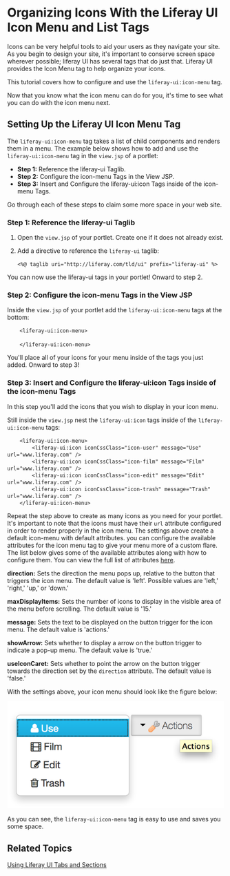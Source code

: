 # Organizing Icons With the Liferay UI Icon Menu and List Tags 

Icons can be very helpful tools to aid your users as they navigate your site. As
you begin to design your site, it's important to conserve screen space wherever
possible; liferay UI has several tags that do just that. Liferay UI provides the 
Icon Menu tag to help organize your icons.

This tutorial covers how to configure and use the `liferay-ui:icon-menu` tag.

Now that you know what the icon menu can do for you, it's time to see what you
can do with the icon menu next.

## Setting Up the Liferay UI Icon Menu Tag

The `liferay-ui:icon-menu` tag takes a list of child components and renders them
in a menu. The example below shows how to add and use the `liferay-ui:icon-menu` 
tag in the `view.jsp` of a portlet:

- **Step 1:** Reference the liferay-ui Taglib.
- **Step 2:** Configure the icon-menu Tags in the View JSP.
- **Step 3:** Insert and Configure the liferay-ui:icon Tags inside of the icon-menu Tags.
 	
Go through each of these steps to claim some more space in your web site.

### Step 1: Reference the liferay-ui Taglib

1.  Open the `view.jsp` of your portlet. Create one if it does not already 
exist.

2.  Add a directive to reference the `liferay-ui` taglib:

        <%@ taglib uri="http://liferay.com/tld/ui" prefix="liferay-ui" %>

You can now use the liferay-ui tags in your portlet! Onward to step 2.

### Step 2: Configure the icon-menu Tags in the View JSP

Inside the `view.jsp` of your portlet add the `liferay-ui:icon-menu` tags at 
the bottom:

        <liferay-ui:icon-menu>

        </liferay-ui:icon-menu>

You'll place all of your icons for your menu inside of the tags you just added.
Onward to step 3!

### Step 3: Insert and Configure the liferay-ui:icon Tags inside of the icon-menu Tags

In this step you'll add the icons that you wish to display in your icon menu.

Still inside the `view.jsp` nest the `liferay-ui:icon` tags inside of the 
`liferay-ui:icon-menu` tags:

        <liferay-ui:icon-menu>
            <liferay-ui:icon iconCssClass="icon-user" message="Use" url="www.liferay.com" />
            <liferay-ui:icon iconCssClass="icon-film" message="Film" url="www.liferay.com" />
            <liferay-ui:icon iconCssClass="icon-edit" message="Edit" url="www.liferay.com" />
            <liferay-ui:icon iconCssClass="icon-trash" message="Trash" url="www.liferay.com" />
        </liferay-ui:icon-menu>
        
Repeat the step above to create as many icons as you need for your portlet. It's 
important to note that the icons must have their `url` attribute configured in 
order to render properly in the icon menu. The settings above create a default 
icon-menu with default attributes. you can configure the available attributes 
for the icon menu tag to give your menu more of a custom flare. The list below 
gives some of the available attributes along with how to configure them. You can 
view the full list of attributes [here](http://docs.liferay.com/portal/6.2/taglibs/liferay-ui/icon-menu.html). 

**direction:** Sets the direction the menu pops up, relative to the button that 
triggers the icon menu. The default value is 'left'. Possible values are 'left,'
'right,' 'up,' or 'down.'

**maxDisplayItems:** Sets the number of icons to display in the visible area of
the menu before scrolling. The default value is '15.'

**message:** Sets the text to be displayed on the button trigger for the icon
menu. The default value is 'actions.'

**showArrow:** Sets whether to display a arrow on the button trigger to indicate
a pop-up menu. The default value is 'true.'

**useIconCaret:** Sets whether to point the arrow on the button trigger towards
the direction set by the `direction` attribute. The default value is 'false.'

With the settings above, your icon menu should look like the figure below:

![Figure 1: Setting up an icon menu is a piece of cake.](../../images/icon-menu.png)

As you can see, the `liferay-ui:icon-menu` tag is easy to use and saves you some
space.

## Related Topics

 [Using Liferay UI Tabs and Sections](http://dev.liferay.com/tutorials/-/knowledge_base/using-liferay-ui-tabs-and-sections)

